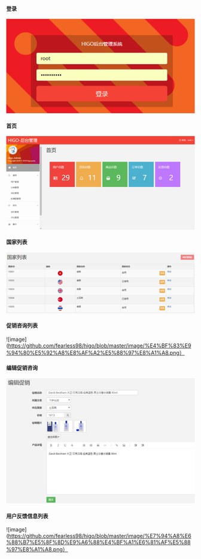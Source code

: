 #### 登录
![image](https://github.com/fearless98/higo/blob/master/image/%E7%99%BB%E5%BD%95.png)
#### 首页
![image](https://github.com/fearless98/higo/blob/master/image/%E9%A6%96%E9%A1%B5.png)
#### 国家列表
![image](https://github.com/fearless98/higo/blob/master/image/%E5%9B%BD%E5%AE%B6%E5%88%97%E8%A1%A8.png)
#### 促销咨询列表
![image](https://github.com/fearless98/higo/blob/master/image/%E4%BF%83%E9%94%80%E5%92%A8%E8%AF%A2%E5%88%97%E8%A1%A8.png）
#### 编辑促销咨询
![image](https://github.com/fearless98/higo/blob/master/image/%E7%BC%96%E8%BE%91%E4%BF%83%E9%94%80%E5%92%A8%E8%AF%A2.png)
#### 用户反馈信息列表
![image](https://github.com/fearless98/higo/blob/master/image/%E7%94%A8%E6%88%B7%E5%8F%8D%E9%A6%88%E4%BF%A1%E6%81%AF%E5%88%97%E8%A1%A8.png）
